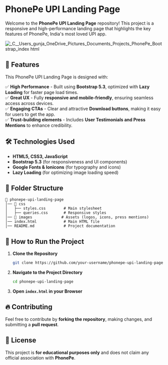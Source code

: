 # PhonePe UPI Landing Page

Welcome to the **PhonePe UPI Landing Page** repository! This project is a responsive and high-performance landing page that highlights the key features of PhonePe, India's most loved UPI app.

![_C__Users_gunja_OneDrive_Pictures_Documents_Projects_PhonePe_Bootstrap_index html](https://github.com/user-attachments/assets/d5f7d3f6-d568-4186-862d-f147071e696f)

## 🚀 Features

This PhonePe UPI Landing Page is designed with:

✅ **High Performance** - Built using **Bootstrap 5.3**, optimized with **Lazy Loading** for faster page load times.  
✅ **Great UX** - Fully **responsive and mobile-friendly**, ensuring seamless access across devices.  
✅ **Engaging CTAs** - Clear and attractive **Download buttons**, making it easy for users to get the app.  
✅ **Trust-building elements** - Includes **User Testimonials and Press Mentions** to enhance credibility.  

## 🛠️ Technologies Used

- **HTML5, CSS3, JavaScript**  
- **Bootstrap 5.3** (for responsiveness and UI components)  
- **Google Fonts & Ionicons** (for typography and icons)  
- **Lazy Loading** (for optimizing image loading speed)  

## 📂 Folder Structure

```
📁 phonepe-upi-landing-page
│── 📁 css
│   ├── styles.css        # Main stylesheet
│   ├── queries.css       # Responsive styles
│── 📁 images             # Assets (logos, icons, press mentions)
│── index.html            # Main HTML file
│── README.md             # Project documentation
```

## 🎯 How to Run the Project

1. **Clone the Repository**
   ```sh
   git clone https://github.com/your-username/phonepe-upi-landing-page.git
   ```
2. **Navigate to the Project Directory**
   ```sh
   cd phonepe-upi-landing-page
   ```
3. **Open `index.html` in your Browser**


## 🔥 Contributing

Feel free to contribute by **forking the repository**, making changes, and submitting a **pull request**.

## 📜 License

This project is **for educational purposes only** and does not claim any official association with **PhonePe**.

